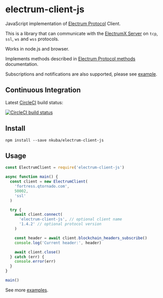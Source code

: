 # electrum-client-js

JavaScript implementation of [Electrum Protocol] Client.

This is a library that can communicate with the [ElectrumX Server]
on `tcp`, `ssl`, `ws` and `wss` protocols. 

Works in node.js and browser.

Implements methods described in [Electrum Protocol methods] documentation.

Subscriptions and notifications are also supported, please see [example](example/subscribe.js).

## Continuous Integration

Latest [CircleCI](.circleci/) build status:

[![CircleCI build status](https://circleci.com/gh/nkuba/electrum-client-js.svg?style=svg)](https://circleci.com/gh/nkuba/electrum-client-js)


## Install

```
npm install --save nkuba/electrum-client-js
```

## Usage

```js
const ElectrumClient = require('electrum-client-js')

async function main() {
  const client = new ElectrumClient(
    'fortress.qtornado.com',
    50002,
    'ssl'
  )

  try {
    await client.connect(
      'electrum-client-js', // optional client name
      '1.4.2' // optional protocol version
    )

    const header = await client.blockchain_headers_subscribe()
    console.log('Current header:', header)

    await client.close()
  } catch (err) {
    console.error(err)
  }
}

main()
```
See more [examples](example/).


[Electrum Protocol]: https://electrumx.readthedocs.io/en/latest/protocol.html
[Electrum Protocol methods]: https://electrumx.readthedocs.io/en/latest/protocol-methods.html
[ElectrumX Server]: https://electrumx.readthedocs.io/en/latest/
